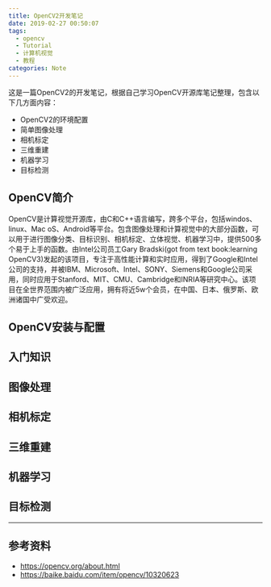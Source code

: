 ```yaml
---
title: OpenCV2开发笔记
date: 2019-02-27 00:50:07
tags: 
  - opencv
  - Tutorial
  - 计算机视觉
  - 教程
categories: Note
---
```

这是一篇OpenCV2的开发笔记，根据自己学习OpenCV开源库笔记整理，包含以下几方面内容：

+ OpenCV2的环境配置
+ 简单图像处理
+ 相机标定
+ 三维重建
+ 机器学习
+ 目标检测

<!-- More -->

## OpenCV简介
OpenCV是计算视觉开源库，由C和C++语言编写，跨多个平台，包括windos、linux、Mac oS、Android等平台。包含图像处理和计算视觉中的大部分函数，可以用于进行图像分类、目标识别、相机标定、立体视觉、机器学习中，提供500多个易于上手的函数。由Intel公司员工Gary Bradski(got from text book:learning OpenCV3)发起的该项目，专注于高性能计算和实时应用，得到了Google和Intel公司的支持，并被IBM、Microsoft、Intel、SONY、Siemens和Google公司采用，同时应用于Stanford、MIT、CMU、Cambridge和INRIA等研究中心。该项目在全世界范围内被广泛应用，拥有将近5w个会员，在中国、日本、俄罗斯、欧洲诸国中广受欢迎。

## OpenCV安装与配置

## 入门知识

## 图像处理

## 相机标定


## 三维重建



## 机器学习



## 目标检测


-----------------
## 参考资料


+ https://opencv.org/about.html
+ https://baike.baidu.com/item/opencv/10320623




